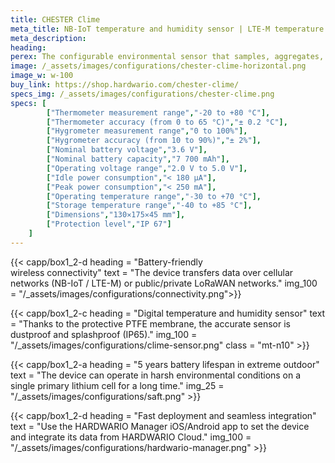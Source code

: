 ```yaml
---
title: CHESTER Clime
meta_title: NB-IoT temperature and humidity sensor | LTE-M temperature and humidity sensor | LoRaWAN temperature and humidity sensor | with IoT Gateway CHESTER
meta_description:
heading: 
perex: The configurable environmental sensor that samples, aggregates, and reports temperature and humidity.
image: /_assets/images/configurations/chester-clime-horizontal.png
image_w: w-100
buy_link: https://shop.hardwario.com/chester-clime/
specs_img: /_assets/images/configurations/chester-clime.png
specs: [
        ["Thermometer measurement range","-20 to +80 °C"],
        ["Thermometer accuracy (from 0 to 65 °C)","± 0.2 °C"],
        ["Hygrometer measurement range","0 to 100%"],
        ["Hygrometer accuracy (from 10 to 90%)","± 2%"],
        ["Nominal battery voltage","3.6 V"],
        ["Nominal battery capacity","7 700 mAh"],
        ["Operating voltage range","2.0 V to 5.0 V"],
        ["Idle power consumption","< 180 μA"],
        ["Peak power consumption","< 250 mA"],
        ["Operating temperature range","-30 to +70 °C"],
        ["Storage temperature range","-40 to +85 °C"],
        ["Dimensions","130✕175✕45 mm"],
        ["Protection level","IP 67"]
    ]
---
```


{{< capp/box1_2-d heading = "Battery-friendly<br/> wireless connectivity" text = "The device transfers data over cellular networks (NB-IoT / LTE-M) or public/private LoRaWAN networks." img_100 = "/_assets/images/configurations/connectivity.png">}}

{{< capp/box1_2-c heading = "Digital temperature and humidity sensor" text = "Thanks to the protective PTFE membrane, the accurate sensor is dustproof and splashproof (IP65)." img_100 = "/_assets/images/configurations/clime-sensor.png" class = "mt-n10"  >}}

{{< capp/box1_2-a heading = "5 years battery lifespan in extreme outdoor" text = "The device can operate in harsh environmental conditions on a single primary lithium cell for a long time." img_25 = "/_assets/images/configurations/saft.png" >}}

{{< capp/box1_2-d heading = "Fast deployment and seamless integration" text = "Use the HARDWARIO Manager iOS/Android app to set the device and integrate its data from HARDWARIO Cloud." img_100 = "/_assets/images/configurations/hardwario-manager.png" >}}
        
